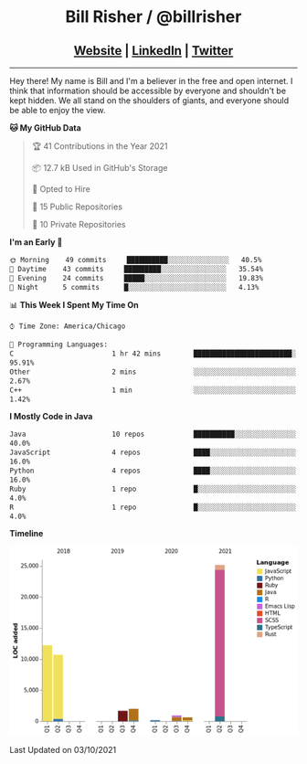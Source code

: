 
<h1 align="center">
    Bill Risher / @billrisher <br />
</h1>
<h2 align="center">
    <a href="https://billrisher.com">Website</a> | <a href="https://linkedin.com/in/william-risher">LinkedIn</a> | <a href="https://twitter.com/billrisher_">Twitter</a> 
 </h2>

---

Hey there! My name is Bill and I'm a believer in the free and open internet. 
I think that information should be accessible by everyone and shouldn't be kept hidden. 
We all stand on the shoulders of giants, and everyone should be able to enjoy the view.

<!--START_SECTION:waka-->
**🐱 My GitHub Data** 

> 🏆 41 Contributions in the Year 2021
 > 
> 📦 12.7 kB Used in GitHub's Storage 
 > 
> 💼 Opted to Hire
 > 
> 📜 15 Public Repositories 
 > 
> 🔑 10 Private Repositories  
 > 
**I'm an Early 🐤** 

```text
🌞 Morning    49 commits     ██████████░░░░░░░░░░░░░░░   40.5% 
🌆 Daytime    43 commits     █████████░░░░░░░░░░░░░░░░   35.54% 
🌃 Evening    24 commits     █████░░░░░░░░░░░░░░░░░░░░   19.83% 
🌙 Night      5 commits      █░░░░░░░░░░░░░░░░░░░░░░░░   4.13%

```


📊 **This Week I Spent My Time On** 

```text
⌚︎ Time Zone: America/Chicago

💬 Programming Languages: 
C                        1 hr 42 mins        ████████████████████████░   95.91% 
Other                    2 mins              ░░░░░░░░░░░░░░░░░░░░░░░░░   2.67% 
C++                      1 min               ░░░░░░░░░░░░░░░░░░░░░░░░░   1.42%

```

**I Mostly Code in Java** 

```text
Java                     10 repos            ██████████░░░░░░░░░░░░░░░   40.0% 
JavaScript               4 repos             ████░░░░░░░░░░░░░░░░░░░░░   16.0% 
Python                   4 repos             ████░░░░░░░░░░░░░░░░░░░░░   16.0% 
Ruby                     1 repo              █░░░░░░░░░░░░░░░░░░░░░░░░   4.0% 
R                        1 repo              █░░░░░░░░░░░░░░░░░░░░░░░░   4.0%

```


**Timeline**

![Chart not found](https://raw.githubusercontent.com/billrisher/billrisher/main/charts/bar_graph.png) 


 Last Updated on 03/10/2021
<!--END_SECTION:waka-->
